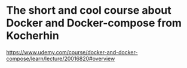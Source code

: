 # The short and cool course about Docker and Docker-compose from Kocherhin
https://www.udemy.com/course/docker-and-docker-compose/learn/lecture/20016820#overview

